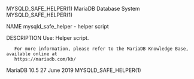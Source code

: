 MYSQLD_SAFE_HELPER(1)                  MariaDB Database System                  MYSQLD_SAFE_HELPER(1)

NAME
       mysqld_safe_helper - helper script

DESCRIPTION
       Use: Helper script.

       For more information, please refer to the MariaDB Knowledge Base, available online at
       https://mariadb.com/kb/

MariaDB 10.5                                 27 June 2019                       MYSQLD_SAFE_HELPER(1)
